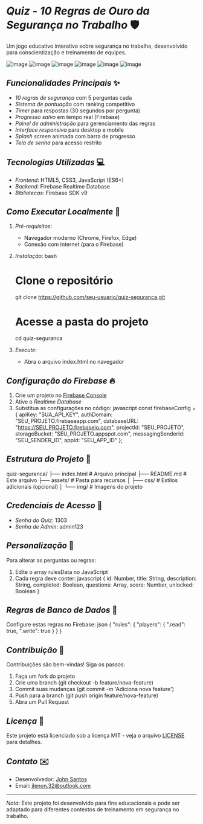 # *Quiz - 10 Regras de Ouro da Segurança no Trabalho* 🛡️

Um jogo educativo interativo sobre segurança no trabalho, desenvolvido para conscientização e treinamento de equipes.

![image](https://github.com/user-attachments/assets/651d0e01-5f0b-4458-9ac1-72336c3be98c)
![image](https://github.com/user-attachments/assets/a2ef4992-118d-4b3a-8526-299f4d812d13)
![image](https://github.com/user-attachments/assets/d099fb44-5fa1-47d9-9c6d-685c67f4a967)
![image](https://github.com/user-attachments/assets/4f3375c9-d3f8-4c1a-a660-a544f257f409)
![image](https://github.com/user-attachments/assets/acaa0995-0e8a-4d70-ae25-fec9cd9a126b)
![image](https://github.com/user-attachments/assets/9a691de2-d456-4714-8f8c-40ccfa3cfd48)







## *Funcionalidades Principais* ✨

- *10 regras de segurança* com 5 perguntas cada
- *Sistema de pontuação* com ranking competitivo
- *Timer* para respostas (30 segundos por pergunta)
- *Progresso salvo* em tempo real (Firebase)
- *Painel de administração* para gerenciamento das regras
- *Interface responsiva* para desktop e mobile
- *Splash screen* animada com barra de progresso
- *Tela de senha* para acesso restrito

## *Tecnologias Utilizadas* 💻

- *Frontend*: HTML5, CSS3, JavaScript (ES6+)
- *Backend*: Firebase Realtime Database
- *Bibliotecas*: Firebase SDK v9

## *Como Executar Localmente* 🚀

1. *Pré-requisitos*:
   - Navegador moderno (Chrome, Firefox, Edge)
   - Conexão com internet (para o Firebase)

2. *Instalação*:
   bash
   # Clone o repositório
   git clone https://github.com/seu-usuario/quiz-seguranca.git
   
   # Acesse a pasta do projeto
   cd quiz-seguranca
   

3. *Execute*:
   - Abra o arquivo index.html no navegador

## *Configuração do Firebase* 🔥

1. Crie um projeto no [Firebase Console](https://console.firebase.google.com/)
2. Ative o *Realtime Database*
3. Substitua as configurações no código:
   javascript
   const firebaseConfig = {
     apiKey: "SUA_API_KEY",
     authDomain: "SEU_PROJETO.firebaseapp.com",
     databaseURL: "https://SEU_PROJETO.firebaseio.com",
     projectId: "SEU_PROJETO",
     storageBucket: "SEU_PROJETO.appspot.com",
     messagingSenderId: "SEU_SENDER_ID",
     appId: "SEU_APP_ID"
   };
   

## *Estrutura do Projeto* 📂


quiz-seguranca/
├── index.html          # Arquivo principal
├── README.md           # Este arquivo
├── assets/             # Pasta para recursos
│   ├── css/            # Estilos adicionais (opcional)
│   └── img/            # Imagens do projeto


## *Credenciais de Acesso* 🔐

- *Senha do Quiz*: 1303
- *Senha de Admin*: admin123

## *Personalização* 🎨

Para alterar as perguntas ou regras:
1. Edite o array rulesData no JavaScript
2. Cada regra deve conter:
   javascript
   {
     id: Number,
     title: String,
     description: String,
     completed: Boolean,
     questions: Array,
     score: Number,
     unlocked: Boolean
   }
   

## *Regras de Banco de Dados* 📝

Configure estas regras no Firebase:
json
{
  "rules": {
    "players": {
      ".read": true,
      ".write": true
    }
  }
}


## *Contribuição* 🤝

Contribuições são bem-vindas! Siga os passos:
1. Faça um fork do projeto
2. Crie uma branch (git checkout -b feature/nova-feature)
3. Commit suas mudanças (git commit -m 'Adiciona nova feature')
4. Push para a branch (git push origin feature/nova-feature)
5. Abra um Pull Request

## *Licença* 📜

Este projeto está licenciado sob a licença MIT - veja o arquivo [LICENSE](LICENSE) para detalhes.

## *Contato* ✉️

- Desenvolvedor: [John Santos](https://github.com/john3206)
- Email: jlenon.32@outlook.com

---

*Nota*: Este projeto foi desenvolvido para fins educacionais e pode ser adaptado para diferentes contextos de treinamento em segurança no trabalho.
